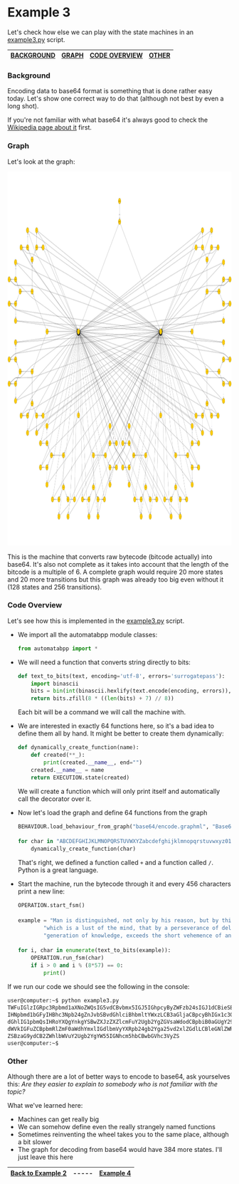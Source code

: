# Example 3

Let's check how else we can play with the state machines in an [example3.py][pycode] script.

| [BACKGROUND](#background) | [GRAPH](#graph) | [CODE OVERVIEW](#code-overview)| [OTHER](#other) |
| --- | --- | --- | --- |

### Background

Encoding data to base64 format is something that is done rather easy today. Let's show one correct way to do that (although not best by even a long shot).

If you're not familiar with what base64 it's always good to check the [Wikipedia page about it][1] first.

### Graph

Let's look at the graph:

<img src="../images/examples/example3/base64encode.png" width="1624" height="840" />

This is the machine that converts raw bytecode (bitcode actually) into base64. It's also not complete as it takes into account that the length of the bitcode is a multiple of 6. A complete graph would require 20 more states and 20 more transitions but this graph was already too big even without it (128 states and 256 transitions).

### Code Overview

Let's see how this is implemented in the [example3.py][pycode] script.


- We import all the automatabpp module classes:
    ```python
    from automatabpp import *
    ```
- We will need a function that converts string directly to bits:
    ```python
    def text_to_bits(text, encoding='utf-8', errors='surrogatepass'):
        import binascii
        bits = bin(int(binascii.hexlify(text.encode(encoding, errors)), 16))[2:]
        return bits.zfill(8 * ((len(bits) + 7) // 8))
    ```
    Each bit will be a command we will call the machine with.

- We are interested in exactly 64 functions here, so it's a bad idea to define them all by hand. It might be better to create them dynamically:
    ```python
    def dynamically_create_function(name):
        def created(**_):
            print(created.__name__, end="")
        created.__name__ = name
        return EXECUTION.state(created)
    ```
    We will create a function which will only print itself and automatically call the decorator over it.

- Now let's load the graph and define 64 functions from the graph
    ```python
    BEHAVIOUR.load_behaviour_from_graph("base64/encode.graphml", "Base64 encode machine")

    for char in "ABCDEFGHIJKLMNOPQRSTUVWXYZabcdefghijklmnopqrstuvwxyz0123456789+/":
        dynamically_create_function(char)
    ```
    That's right, we defined a function called `+` and a function called `/`. Python is a great language.

- Start the machine, run the bytecode through it and every 456 characters print a new line:
    ```python
    OPERATION.start_fsm()

    example = "Man is distinguished, not only by his reason, but by this singular passion from other animals, " \
            "which is a lust of the mind, that by a perseverance of delight in the continued and indefatigable " \
            "generation of knowledge, exceeds the short vehemence of any carnal pleasure."

    for i, char in enumerate(text_to_bits(example)):
        OPERATION.run_fsm(char)
        if i > 0 and i % (8*57) == 0:
            print()
    ```

If we run our code we should see the following in the console:
```console
user@computer:~$ python example3.py
TWFuIGlzIGRpc3Rpbmd1aXNoZWQsIG5vdCBvbmx5IGJ5IGhpcyByZWFzb24sIGJ1dCBieSB0aGlz
IHNpbmd1bGFyIHBhc3Npb24gZnJvbSBvdGhlciBhbmltYWxzLCB3aGljaCBpcyBhIGx1c3Qgb2Yg
dGhlIG1pbmQsIHRoYXQgYnkgYSBwZXJzZXZlcmFuY2Ugb2YgZGVsaWdodCBpbiB0aGUgY29udGlu
dWVkIGFuZCBpbmRlZmF0aWdhYmxlIGdlbmVyYXRpb24gb2Yga25vd2xlZGdlLCBleGNlZWRzIHRo
ZSBzaG9ydCB2ZWhlbWVuY2Ugb2YgYW55IGNhcm5hbCBwbGVhc3VyZS
user@computer:~$
```

### Other

Although there are a lot of better ways to encode to base64, ask yourselves this: _Are they easier to explain to somebody who is not familiar with the topic?_

What we've learned here:
* Machines can get really big
* We can somehow define even the really strangely named functions
* Sometimes reinventing the wheel takes you to the same place, although a bit slower
* The graph for decoding from base64 would have 384 more states. I'll just leave this here

| [Back to Example 2][prev] | ----- | [Example 4][next] |
| --- | --- | --- |

[1]: https://en.wikipedia.org/wiki/Base64 "Base64 Wikipedia"
[pycode]: ../../example3.py "pycode"
[prev]: example2.md "Example 2"
[next]: example4.md "Example 4"
